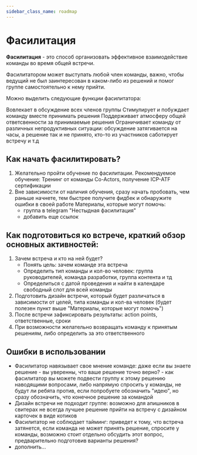 ```yaml
---
sidebar_class_name: roadmap
---
```

# Фасилитация
**Фасилитация** - это способ организовать эффективное взаимодействие команды во время общей встречи.

Фасилитатором может выступать любой член команды, важно, чтобы ведущий не был заинтересован в каком-либо из решений и помог группе самостоятельно к нему прийти.

Можно выделить следующие функции фасилитатора:

Вовлекает в обсуждение всех членов группы
Стимулирует и побуждает команду вместе принимать решения
Поддерживает атмосферу общей ответсвенности за принимаемые решения
Ограничивает команду от различных непродуктивных ситуации: обсуждение затягивается на часы, а решение так и не принято, кто-то из участников саботирует встречу и т.д

## Как начать фасилитировать?

1. Желательно пройти обучение по фасилитации. Рекомендуемое обучение: Тренинг от команды Co-Actors, получение ICP-ATF сертификации
2. Вне зависимости от наличия обучения, сразу начать пробовать, чем раньше начнете, тем быстрее получите фидбек и обнаружите ошибки в своей работе Материалы, которые могут помочь:
   * группа в telegram "Нестыдная фасилитация"
   * добавить еще ссылок

## Как подготовиться ко встрече, краткий обзор основных активностей:

1. Зачем встреча и кто на ней будет?
   * Понять цель: зачем команде эта встреча
   * Определить тип команды и кол-во человек: группа руководителей, команда разработки, группа контента и тд
   * Определиться с датой проведения и найти в календаре свободный слот для всей команды
2. Подготовить дизайн встречи, который будет различаться в зависимости от целей, типа команды и кол-ва человек (будет полезен пункт выше "Материалы, которые могут помочь")
3. После встречи зафиксировать результаты: action points, ответственные, сроки
4. При возможности желательно возвращать команду к принятым решениям, либо определить за это ответственного

## Ошибки в использовании
* Фасилитатор навязывает свое мнение команде: даже если вы знаете решение - вы уверенны, что ваше решение точно верно? - как фасилитатор вы можете подвести группу к этому решению наводящими вопросами, либо напрямую спросить у команды, не будут ли ребята против, если попробуете обозначить "идею", но сразу обозначить, что конечное решение за командой
* Дизайн встречи не подходит группе: возможно для апишников в свитерах не всегда лучшее решение прийти на встречу с дизайном карточек в виде котиков
* Фасилитатор не соблюдает тайминг: приведет к тому, что встреча затянется, если команда не может принять решение, спросите у команды, возможно стоит отдельно обсудить этот вопрос, предварительно подготовив варианты решения?
* дополнить...
